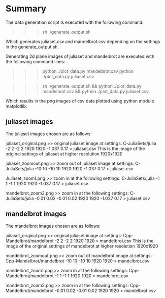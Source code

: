 # Summary

The data generation script is executed with the following command: 
>>> sh ./generate_output.sh

Which generates juliaset.csv and mandelbrot.csv depending on the settings in the generate_output.sh.

Generating 2d plane images of juliaset and mandelbrot are executed with the following command lines: 
>>>python ./plot_data.py mandelbrot.csv
>>>python ./plot_data.py juliaset.csv

>>> sh ./generate_output.sh && python ./plot_data.py mandelbrot.csv && python ./plot_data.py juliaset.csv

Which results in the png images of csv data plotted using python module matplotlib. 

	
## juliaset images
The juliaset images chosen are as follows:

juliaset_original.png >> original juliaset image at settings: 
C-JuliaSets/julia -2 2 -2 2 1920 1920 -1.037 0.17 > juliaset.csv
This is the image of the original settings of juliaset at higher resolution 1920x1920

juliaset_zoomout.png >> zoom out of juliaset image at settings: 
C-JuliaSets/julia -10 10 -10 10 1920 1920 -1.037 0.17 > juliaset.csv

Juliaset_zoom1.png >> zoom in at the following settings: 
C-JuliaSets/julia -1 1 -1 1 1920 1920 -1.037 0.17 > juliaset.csv

mandelbrot_zoom2.png >> zoom in at the following settings: 
C-JuliaSets/julia -0.01 0.02 -0.01 0.02 1920 1920 -1.037 0.17 > juliaset.csv

## mandelbrot images
The mandelbrot images chosen are as follows:

juliaset_original.png >> original juliaset image at settings: 
Cpp-Mandelbrot/mandelbrot -2 2 -2 2 1920 1920 > mandelbrot.csv
This is the image of the original settings of mandelbrot at higher resolution 1920x1920

mandelbrot_zoomout.png >> zoom out of mandelbrot image at settings: 
Cpp-Mandelbrot/mandelbrot -10 10 -10 10 1920 1920 > mandelbrot.csv

mandelbrot_zoom1.png >> zoom in at the following settings: 
Cpp-Mandelbrot/mandelbrot -1 1 -1 1 1920 1920 > mandelbrot.csv

mandelbrot_zoom2.png >> zoom in at the following settings: 
Cpp-Mandelbrot/mandelbrot -0.01 0.02 -0.01 0.02 1920 1920 > mandelbrot.csv 

